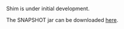 Shim is under initial development.

The SNAPSHOT jar can be downloaded [here](http://code.google.com/p/shim/source/browse/#svn%2Ftrunk%2Fshim%2Fdist).